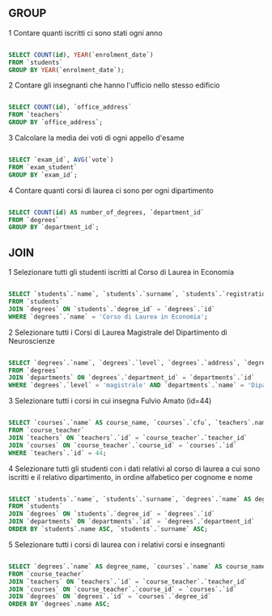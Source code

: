 ## GROUP

1 Contare quanti iscritti ci sono stati ogni anno

```sql

SELECT COUNT(id), YEAR(`enrolment_date`)
FROM `students`
GROUP BY YEAR(`enrolment_date`);

```

2 Contare gli insegnanti che hanno l'ufficio nello stesso edificio

```sql

SELECT COUNT(id), `office_address`
FROM `teachers`   
GROUP BY `office_address`;

```

3 Calcolare la media dei voti di ogni appello d'esame

```sql

SELECT `exam_id`, AVG(`vote`)
FROM `exam_student`
GROUP BY `exam_id`;

```

4 Contare quanti corsi di laurea ci sono per ogni dipartimento

```sql

SELECT COUNT(id) AS number_of_degrees, `department_id`
FROM `degrees`
GROUP BY `department_id`;

```


## JOIN

1 Selezionare tutti gli studenti iscritti al Corso di Laurea in Economia

```sql

SELECT `students`.`name`, `students`.`surname`, `students`.`registration_number`, `degrees`.`name` AS degree
FROM `students` 
JOIN `degrees` ON `students`.`degree_id` = `degrees`.`id` 
WHERE `degrees`.`name` = 'Corso di Laurea in Economia';

```

2 Selezionare tutti i Corsi di Laurea Magistrale del Dipartimento di Neuroscienze

```sql

SELECT `degrees`.`name`, `degrees`.`level`, `degrees`.`address`, `degrees`.`email`, `departments`.`name`, `departments`.`address`
FROM `degrees`
JOIN `departments` ON `degrees`.`department_id` = `departments`.`id`
WHERE `degrees`.`level` = 'magistrale' AND `departments`.`name` = 'Dipartimento di Neuroscienze';

```

3 Selezionare tutti i corsi in cui insegna Fulvio Amato (id=44)

```sql

SELECT `courses`.`name` AS course_name, `courses`.`cfu`, `teachers`.name AS teacher_name, `teachers`.`surname` AS teacher_surname
FROM `course_teacher`
JOIN `teachers` ON `teachers`.`id` = `course_teacher`.`teacher_id`
JOIN `courses` ON `course_teacher`.`course_id` = `courses`.`id`
WHERE `teachers`.`id` = 44;

```

4 Selezionare tutti gli studenti con i dati relativi al corso di laurea a cui sono iscritti e il relativo dipartimento, in ordine alfabetico per cognome e nome

```sql

SELECT `students`.`name`, `students`.`surname`, `degrees`.`name` AS degree_name, `departments`.`name` AS dep_name
FROM `students`
JOIN `degrees` ON `students`.`degree_id` = `degrees`.`id`
JOIN `departments` ON `departments`.`id` = `degrees`.`department_id`
ORDER BY `students`.name ASC, `students`.`surname` ASC;

```

5 Selezionare tutti i corsi di laurea con i relativi corsi e insegnanti

```sql

SELECT `degrees`.`name` AS degree_name, `courses`.`name` AS course_name, `teachers`.name AS teacher_name, `teachers`.`surname` AS teacher_surname
FROM `course_teacher`
JOIN `teachers` ON `teachers`.`id` = `course_teacher`.`teacher_id`
JOIN `courses` ON `course_teacher`.`course_id` = `courses`.`id`
JOIN `degrees` ON `degrees`.`id` = `courses`.`degree_id`
ORDER BY `degrees`.name ASC;

```

